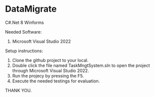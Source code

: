 # DataMigrate
C#.Net 8 Winforms

Needed Software:

1. Microsoft Visual Studio 2022


Setup instructions:

1. Clone the github project to your local.
2. Double click the file named TaskMngtSystem.sln to open the project through Microsoft Visual Studio 2022.
3. Run the projecy by pressing the F5.
4. Execute the needed testings for evaluation.
   
THANK YOU.
